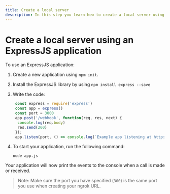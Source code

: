 ```yaml
---
title: Create a local server
description: In this step you learn how to create a local server using an ExpressJS application.
---
```


# Create a local server using an ExpressJS application

To use an ExpressJS application: 

1. Create a new application using `npm init`.
2. Install the ExpressJS library by using `npm install express --save`
3. Write the code:
    
   ```javascript
    const express = require('express')
    const app = express()
    const port = 3000
    app.post('/webhook', function(req, res, next) {
     console.log(req.body)
     res.send(200)
    });
    app.listen(port, () => console.log(`Example app listening at http://localhost:${port}`))
   ```
4. To start your application, run the following command:

    `node app.js`

Your application will now print the events to the console when a call is made or received. 

> Note: Make sure the port you have specified (`300`) is the same port you use when creating your ngrok URL.
